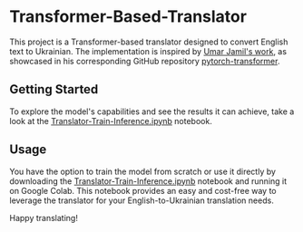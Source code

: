 # Transformer-Based-Translator

This project is a Transformer-based translator designed to convert English text to Ukrainian. The implementation is inspired by [Umar Jamil's work](https://www.youtube.com/watch?v=ISNdQcPhsts), as showcased in his corresponding GitHub repository [pytorch-transformer](https://github.com/hkproj/pytorch-transformer).

## Getting Started

To explore the model's capabilities and see the results it can achieve, take a look at the [Translator-Train-Inference.ipynb](Translator-Train-Inference.ipynb) notebook.

## Usage

You have the option to train the model from scratch or use it directly by downloading the [Translator-Train-Inference.ipynb](Translator-Train-Inference.ipynb) notebook and running it on Google Colab. This notebook provides an easy and cost-free way to leverage the translator for your English-to-Ukrainian translation needs.

Happy translating!

